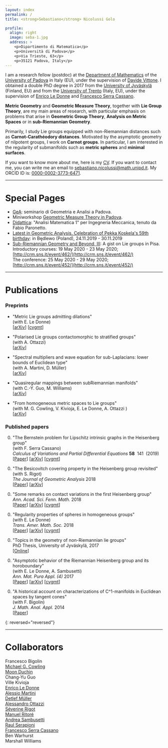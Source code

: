 ```yaml
---
layout: index
permalink: /
title: <strong>Sebastiano</strong> Nicolussi Golo

profile:
  align: right
  image: seba-1.jpg
  address: >
    <p>Dipartimento di Matematica</p>
    <p>Università di Padova</p>
    <p>Via Trieste, 63</p>
    <p>35121 Padova, Italy</p>
---
```

<!--
[Test Page](test)
-->

I am a research fellow (postdoc) 
at the [Department of Mathematics](https://www.math.unipd.it/en/) 
of the [University of Padova](https://www.unipd.it/) 
in Italy (EU), under the supervision of 
[Davide Vittone](https://www.math.unipd.it/en/department/people/user.php?usertype=2&user=364). 
I obtained a double PhD degree in 2017
from the [University of Jyväskylä](http://www.jyu.fi/en/) (Finland, EU) and from the [University of Trento](http://www.unitn.it/en) (Italy, EU), 
under the supervision of [Enrico Le Donne](https://sites.google.com/site/enricoledonne/) and [Francesco Serra Cassano](http://www4.unitn.it/People/it/Web/Persona/PER0004233#INFO).

**Metric Geometry** and **Geometric Measure Theory**, together with  **Lie Group Theory**, are my main areas of research, with particular emphasis on problems that arise in **Geometric Group Theory**, **Analysis on Metric Spaces** or in **sub-Riemannian Geometry**.

Primarily, I study Lie groups equipped with non-Riemannian distances such as **Carnot-Carathéodory distances**. 
Motivated by the asymptotic geometry of nilpotent groups, I work on **Carnot groups**. 
In particular, I am interested in the regularity of submanifolds such as **metric spheres** and **minimal surfaces**.

If you want to know more about me, here is my [CV](/assets/pdf/SebastianoNicolussiGolo-CurriculumVitae-2019.pdf). 
If you want to contact me, you can write me an email to <sebastiano.nicolussi@math.unipd.it>.
My ORCID ID is: [0000-0002-3773-6471](http://orcid.org/0000-0002-3773-6471).

----

Special Pages
=============

* [GeA](pages/GeA): seminario di Geometria e Analisi a Padova.
*	Miniworkshop [Geometric Measure Theory in Padova](https://gmtpadova2020.frama.site).
* [Didattica](https://www.math.unipd.it/~fabio/didattica/index_didattica.html):
	"Analisi Matematica 1" per Ingegneria Meccanica, tenuto da Fabio Paronetto.
* [Latest in Geometric Analysis. Celebration of Pekka Koskela's 59th birthday](https://www.impan.pl/en/activities/banach-center/conferences/19-latest): 
	in Będlewo (Poland), 24.11.2019 - 30.11.2019
* [Sub-Riemannian Geometry and Beyond, III](https://sites.google.com/view/pisa2020):
	A gist on Lie groups in Pisa.  
	Introductory courses: 19 May 2020 - 23 May 2020; 
	[http://crm.sns.it/event/462/](http://crm.sns.it/event/462/)  
	The conference: 25 May 2020 - 29 May 2020;
	[http://crm.sns.it/event/452/](http://crm.sns.it/event/452/)  

---

Publications
============

### Preprints

*	"Metric Lie groups admitting dilations"  
	(with E. Le Donne)  
	[[arXiv](https://arxiv.org/abs/1901.02559/)]
	[[cvgmt](http://cvgmt.sns.it/paper/4185/)]
<!-- -->
* "Polarised Lie groups contactomorphic to stratified groups"  
	(with A. Ottazzi)  
	[[arXiv](https://arxiv.org/abs/1807.03854/)]
<!-- -->
* "Spectral multipliers and wave equation for sub-Laplacians: lower bounds of Euclidean type"  
	(with A. Martini, D. Müller)  
	[[arXiv](https://arxiv.org/abs/1812.02671/)]
<!-- -->
* "Quasiregular mappings between subRiemannian manifolds"  
	(with C.-Y. Guo, M. Williams)  
	[[arXiv](https://arxiv.org/abs/1505.00891/)]
<!-- -->
* "From homogeneous metric spaces to Lie groups"  
	(with M. G. Cowling, V. Kivioja, E. Le Donne, A. Ottazzi )  
	[[arXiv](https://arxiv.org/abs/1705.09648/)]



### Published papers

0. "The Bernstein problem for Lipschitz intrinsic graphs in the Heisenberg group"  
	(with F. Serra Cassano)  
	_Calculus of Variations and Partial Differential Equations_ **58**  141  (2019)  
	[[Paper](https://doi.org/10.1007/s00526-019-1581-5)]
	[[arXiv](https://arxiv.org/abs/1809.04586/)]
	[[cvgmt](http://cvgmt.sns.it/paper/4042/)]
<!-- -->
0. "The Besicovitch covering property in the Heisenberg group revisited"   
	(with S. Rigot)  
	_The Journal of Geometric Analysis_ 2018  
	[[Paper](https://link.springer.com/article/10.1007%2Fs12220-018-00112-z)]
	[[arXiv](https://arxiv.org/abs/1803.04502)]
<!-- -->
0. "Some remarks on contact variations in the first Heisenberg group"  
	_Ann. Acad. Sci. Fenn. Math._ 2018  
	[[Paper](http://www.acadsci.fi/mathematica/Vol43/Golo.html)]
	[[arXiv](https://arxiv.org/abs/1611.07358)]
	[[cvgmt](http://cvgmt.sns.it/paper/2928/)]
<!-- -->
0. "Regularity properties of spheres in homogeneous groups"  
	(with E. Le Donne)  
	_Trans. Amer. Math. Soc._ 2018  
	[[Paper](http://www.ams.org/journals/tran/2018-370-03/S0002-9947-2017-07038-0/)]
	[[arXiv](https://arxiv.org/abs/1509.03881)]
	[[cvgmt](http://cvgmt.sns.it/paper/2794/)]
<!-- -->
0. "Topics in the geometry of non-Riemannian lie groups"  
	PhD Thesis, University of Jyväskylä, 2017  
	[[Online](https://jyx.jyu.fi/handle/123456789/55196)]
<!-- -->
0. "Asymptotic behavior of the Riemannian Heisenberg group and its horoboundary"  
	(with E. Le Donne, A. Sambusetti)  
	_Ann. Mat. Pura Appl. (4)_ 2017  
	[[Paper](https://link.springer.com/article/10.1007%2Fs10231-016-0615-2)]
	[[arXiv](https://arxiv.org/abs/1509.00288)]
	[[cvgmt](http://cvgmt.sns.it/paper/2793/)]
<!-- -->
0. "A historical account on characterizations of C^1-manifolds in Euclidean spaces by tangent cones"  
	(with F. Bigolin)  
	_J. Math. Anal. Appl._ 2014  
	[[Paper](https://www.sciencedirect.com/science/article/pii/S0022247X13009396/)]
<!-- -->
{: reversed="reversed"}

---

Collaborators
=============
<!--
- Francesco Bigolin
- [Michael G. Cowling](https://web.maths.unsw.edu.au/~michaelc/)
- [Moon Duchin](https://mduchin.math.tufts.edu/)
- Chang-Yu Guo
- Ville Kivioja
- [Enrico Le Donne](https://sites.google.com/site/enricoledonne/)
- [Alessio Martini](https://sites.google.com/site/mrtnale/)
- [Detlef Müller](http://www.math.uni-kiel.de/analysis/de/mueller/prof.-dr.-detlef-mueller)
- [Alessandro Ottazzi](https://sites.google.com/site/alessandroottazzi/)
- [Séverine Rigot](https://math.unice.fr/~rigot/)
- [Manuel Ritoré](http://www.ugr.es/~ritore/)
- [Andrea Sambusetti](http://www1.mat.uniroma1.it/people/sambusetti/andreas_webpage/home.html)
- [Raul Serapioni](http://www.science.unitn.it/~serapion/)
- [Francesco Serra Cassano](https://webapps.unitn.it/du/it/Persona/PER0004233/Curriculum#INFO)
- Ben Warhurst
- Marshall Williams
-->

Francesco Bigolin  
[Michael G. Cowling](https://web.maths.unsw.edu.au/~michaelc/)  
[Moon Duchin](https://mduchin.math.tufts.edu/)  
Chang-Yu Guo  
Ville Kivioja  
[Enrico Le Donne](https://sites.google.com/site/enricoledonne/)  
[Alessio Martini](https://sites.google.com/site/mrtnale/)  
[Detlef Müller](http://www.math.uni-kiel.de/analysis/de/mueller/prof.-dr.-detlef-mueller)  
[Alessandro Ottazzi](https://sites.google.com/site/alessandroottazzi/)  
[Séverine Rigot](https://math.unice.fr/~rigot/)  
[Manuel Ritoré](http://www.ugr.es/~ritore/)  
[Andrea Sambusetti](http://www1.mat.uniroma1.it/people/sambusetti/andreas_webpage/home.html)  
[Raul Serapioni](http://www.science.unitn.it/~serapion/)  
[Francesco Serra Cassano](https://webapps.unitn.it/du/it/Persona/PER0004233/Curriculum#INFO)  
Ben Warhurst  
Marshall Williams  

